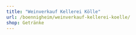 ```yaml
---
title: "Weinverkauf Kellerei Kölle"
url: /boennigheim/weinverkauf-kellerei-koelle/
shop: Getränke
---
```

